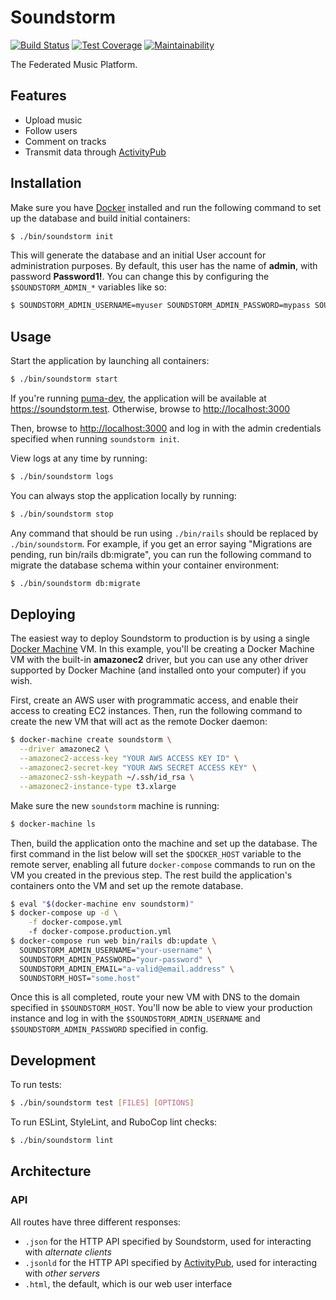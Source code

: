 # Soundstorm

[![Build Status](https://travis-ci.org/weathermen/soundstorm.svg?branch=master)](https://travis-ci.org/weathermen/soundstorm)
[![Test Coverage](https://api.codeclimate.com/v1/badges/bc1fd5c8bb8b54b1da49/test_coverage)](https://codeclimate.com/github/weathermen/soundstorm/test_coverage)
[![Maintainability](https://api.codeclimate.com/v1/badges/bc1fd5c8bb8b54b1da49/maintainability)](https://codeclimate.com/github/weathermen/soundstorm/maintainability)

The Federated Music Platform.

## Features

* Upload music
* Follow users
* Comment on tracks
* Transmit data through [ActivityPub][]

## Installation

Make sure you have [Docker][] installed and run the following command to
set up the database and build initial containers:

```bash
$ ./bin/soundstorm init
```

This will generate the database and an initial User account for
administration purposes. By default, this user has the name of
**admin**, with password **Password1!**. You can change this by
configuring the `$SOUNDSTORM_ADMIN_*` variables like so:

```bash
$ SOUNDSTORM_ADMIN_USERNAME=myuser SOUNDSTORM_ADMIN_PASSWORD=mypass SOUNDSTORM_ADMIN_EMAIL=totally@valid.email.com ./bin/soundstorm init
```

## Usage

Start the application by launching all containers:

```bash
$ ./bin/soundstorm start
```

If you're running [puma-dev][], the application will be available at
<https://soundstorm.test>. Otherwise, browse to <http://localhost:3000>

Then, browse to <http://localhost:3000> and log in with the admin
credentials specified when running `soundstorm init`.

View logs at any time by running:

```bash
$ ./bin/soundstorm logs
```

You can always stop the application locally by running:

```bash
$ ./bin/soundstorm stop
```

Any command that should be run using `./bin/rails` should be replaced by
`./bin/soundstorm`. For example, if you get an error saying "Migrations
are pending, run bin/rails db:migrate", you can run the following
command to migrate the database schema within your container
environment:

```bash
$ ./bin/soundstorm db:migrate
```

## Deploying

The easiest way to deploy Soundstorm to production is by using a single
[Docker Machine][] VM. In this example, you'll be creating a Docker
Machine VM with the built-in **amazonec2** driver, but you can use any
other driver supported by Docker Machine (and installed onto your
computer) if you wish.

First, create an AWS user with programmatic access, and enable their
access to creating EC2 instances. Then, run the following command to
create the new VM that will act as the remote Docker daemon:

```bash
$ docker-machine create soundstorm \
  --driver amazonec2 \
  --amazonec2-access-key "YOUR AWS ACCESS KEY ID" \
  --amazonec2-secret-key "YOUR AWS SECRET ACCESS KEY" \
  --amazonec2-ssh-keypath ~/.ssh/id_rsa \
  --amazonec2-instance-type t3.xlarge
```

Make sure the new `soundstorm` machine is running:

```bash
$ docker-machine ls
```

Then, build the application onto the machine and set up the database.
The first command in the list below will set the `$DOCKER_HOST` variable
to the remote server, enabling all future `docker-compose` commands to
run on the VM you created in the previous step. The rest build the
application's containers onto the VM and set up the remote database.

```bash
$ eval "$(docker-machine env soundstorm)"
$ docker-compose up -d \
    -f docker-compose.yml
    -f docker-compose.production.yml
$ docker-compose run web bin/rails db:update \
  SOUNDSTORM_ADMIN_USERNAME="your-username" \
  SOUNDSTORM_ADMIN_PASSWORD="your-password" \
  SOUNDSTORM_ADMIN_EMAIL="a-valid@email.address" \
  SOUNDSTORM_HOST="some.host"
```

Once this is all completed, route your new VM with DNS to the domain
specified in `$SOUNDSTORM_HOST`. You'll now be able to view your
production instance and log in with the `$SOUNDSTORM_ADMIN_USERNAME` and
`$SOUNDSTORM_ADMIN_PASSWORD` specified in config.

## Development

To run tests:

```bash
$ ./bin/soundstorm test [FILES] [OPTIONS]
```

To run ESLint, StyleLint, and RuboCop lint checks:

```bash
$ ./bin/soundstorm lint
```

## Architecture

### API

All routes have three different responses:

- `.json` for the HTTP API specified by Soundstorm, used for interacting
  with *alternate clients*
- `.jsonld` for the HTTP API specified by [ActivityPub][], used for
  interacting with *other servers*
- `.html`, the default, which is our web user interface

[ActivityPub]: https://www.w3.org/TR/activitypub/
[Docker]: https://www.docker.com/
[Docker Compose]: https://docs.docker.com/compose/
[Docker Machine]: https://docs.docker.com/machine/
[puma-dev]: https://github.com/puma/puma-dev
